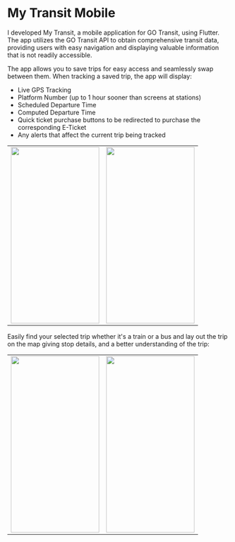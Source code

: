 <h1>My Transit Mobile</h1>

<p>I developed My Transit, a mobile application for GO Transit, using Flutter. The app utilizes the GO Transit API to obtain comprehensive transit data, providing users with easy navigation and displaying valuable information that is not readily accessible.</p>
<p>The app allows you to save trips for easy access and seamlessly swap between them. When tracking a saved trip, the app will display:</p>
<ul>
  <li>Live GPS Tracking</li>
  <li>Platform Number (up to 1 hour sooner than screens at stations)</li>
  <li>Scheduled Departure Time</li>
  <li>Computed Departure Time</li>
  <li>Quick ticket purchase buttons to be redirected to purchase the corresponding E-Ticket</li>
  <li>Any alerts that affect the current trip being tracked</li>
</ul>
<table>
  <tr>
    <td><img src="https://i.imgur.com/EAIdm3T.png" width="200" height="400"/></td>
    <td><img src="https://i.imgur.com/T2n8S0R.png" width="200" height="400"/></td>
  </tr>
</table>
<p>Easily find your selected trip whether it's a train or a bus and lay out the trip on the map giving stop details, and a better understanding of the trip:</p>
<table>
  <tr>
    <td><img src="https://i.imgur.com/uuaRtD4.png" width="200" height="400"/></td>
    <td><img src="https://i.imgur.com/2aXypaP.png" width="200" height="400"/></td>
  </tr>
</table>
